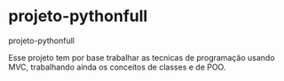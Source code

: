 # projeto-pythonfull
projeto-pythonfull

Esse projeto tem por base trabalhar as tecnicas de programação usando MVC, trabalhando ainda os conceitos de classes e de POO.
